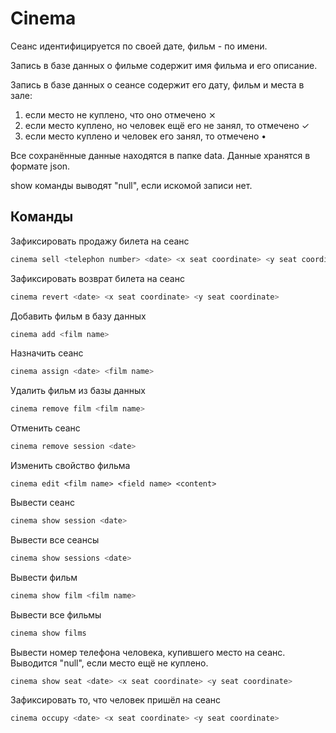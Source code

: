 # Cinema

Сеанс идентифицируется по своей дате, фильм - по имени.

Запись в базе данных о фильме содержит имя фильма и его описание.

Запись в базе данных о сеансе содержит его дату, фильм и места в зале:

1. если место не куплено, что оно отмечено ⨯
2. если место куплено, но человек ещё его не занял, то отмечено ✓
3. если место куплено и человек его занял, то отмечено •

Все сохранённые данные находятся в папке data.
Данные хранятся в формате json.

show команды выводят "null", если искомой записи нет.

## Команды

Зафиксировать продажу билета на сеанс

```zsh
cinema sell <telephon number> <date> <x seat coordinate> <y seat coordinate>
```

Зафиксировать возврат билета на сеанс

```zsh
cinema revert <date> <x seat coordinate> <y seat coordinate>
```

Добавить фильм в базу данных

```zsh
cinema add <film name>
```

Назначить сеанс

```zsh
cinema assign <date> <film name>
```

Удалить фильм из базы данных

```zsh
cinema remove film <film name>
```

Отменить сеанс

```zsh
cinema remove session <date>
```

Изменить свойство фильма

```zhs
cinema edit <film name> <field name> <content>
```

Вывести сеанс

```zsh
cinema show session <date>
```

Вывести все сеансы

```zsh
cinema show sessions <date>
```

Вывести фильм

```zsh
cinema show film <film name>
```

Вывести все фильмы

```zsh
cinema show films
```

Вывести номер телефона человека, купившего место на сеанс.
Выводится "null", если место ещё не куплено.

```zsh
cinema show seat <date> <x seat coordinate> <y seat coordinate>
```

Зафиксировать то, что человек пришёл на сеанс

```zsh
cinema occupy <date> <x seat coordinate> <y seat coordinate>
```
